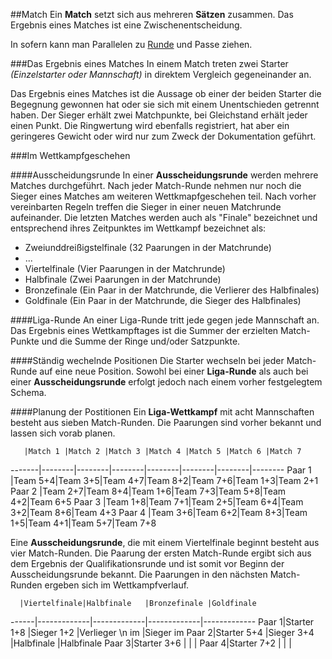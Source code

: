 ##Match
Ein **Match** setzt sich aus mehreren **Sätzen** zusammen. Das Ergebnis eines Matches ist eine Zwischenentscheidung.

In sofern kann man Parallelen zu [Runde](kapitel_08_runde.md) und Passe ziehen.

###Das Ergebnis eines Matches
In einem Match treten zwei Starter *(Einzelstarter oder Mannschaft)* in direktem Vergleich gegeneinander an.

Das Ergebnis eines Matches ist die Aussage ob einer der beiden Starter die Begegnung gewonnen hat oder sie sich mit einem Unentschieden getrennt haben. Der Sieger erhält zwei Matchpunkte, bei Gleichstand erhält jeder einen Punkt. Die Ringwertung wird ebenfalls registriert, hat aber ein geringeres Gewicht oder wird nur zum Zweck der Dokumentation geführt.

###Im Wettkampfgeschehen

####Ausscheidungsrunde
In einer **Ausscheidungsrunde** werden mehrere Matches durchgeführt. Nach jeder Match-Runde nehmen nur noch die Sieger eines Matches am weiteren Wettkmapfgeschehen teil. Nach vorher vereinbarten Regeln treffen die Sieger in einer neuen Matchrunde aufeinander. Die letzten Matches werden auch als "Finale" bezeichnet und entsprechend ihres Zeitpunktes im Wettkampf bezeichnet als:
* Zweiunddreißigstelfinale (32 Paarungen in der Matchrunde)
* ...
* Viertelfinale (Vier Paarungen in der Matchrunde)
* Halbfinale (Zwei Paarungen in der Matchrunde)
* Bronzefinale (Ein Paar in der Matchrunde, die Verlierer des Halbfinales)
* Goldfinale (Ein Paar in der Matchrunde, die Sieger des Halbfinales)

####Liga-Runde
An einer Liga-Runde tritt jede gegen jede Mannschaft an. Das Ergebnis eines Wettkampftages ist die Summer der erzielten Match-Punkte und die Summe der Ringe und/oder Satzpunkte.

####Ständig wechelnde Positionen
Die Starter wechseln bei jeder Match-Runde auf eine neue Position. Sowohl bei einer **Liga-Runde** als auch bei einer **Ausscheidungsrunde** erfolgt jedoch nach einem vorher festgelegtem Schema.

####Planung der Postitionen
Ein **Liga-Wettkampf** mit acht Mannschaften besteht aus sieben Match-Runden. Die Paarungen sind vorher bekannt und lassen sich vorab planen.

       |Match 1 |Match 2 |Match 3 |Match 4 |Match 5 |Match 6 |Match 7
-------|--------|--------|--------|--------|--------|--------|--------
Paar 1 |Team 5+4|Team 3+5|Team 4+7|Team 8+2|Team 7+6|Team 1+3|Team 2+1
Paar 2 |Team 2+7|Team 8+4|Team 1+6|Team 7+3|Team 5+8|Team 4+2|Team 6+5
Paar 3 |Team 1+8|Team 7+1|Team 2+5|Team 6+4|Team 3+2|Team 8+6|Team 4+3
Paar 4 |Team 3+6|Team 6+2|Team 8+3|Team 1+5|Team 4+1|Team 5+7|Team 7+8

Eine **Ausscheidungsrunde**, die mit einem Viertelfinale beginnt besteht aus vier Match-Runden. Die Paarung der ersten Match-Runde ergibt sich aus dem Ergebnis der Qualifikationsrunde und ist somit vor Beginn der Ausscheidungsrunde bekannt. Die Paarungen in den nächsten Match-Runden ergeben sich im Wettkampfverlauf.

      |Viertelfinale|Halbfinale   |Bronzefinale |Goldfinale
------|-------------|-------------|-------------|-------------
Paar 1|Starter 1+8  |Sieger 1+2   |Verlieger \n im |Sieger im
Paar 2|Starter 5+4  |Sieger 3+4   |Halbfinale   |Halbfinale
Paar 3|Starter 3+6  |             |             |
Paar 4|Starter 7+2  |             |             |